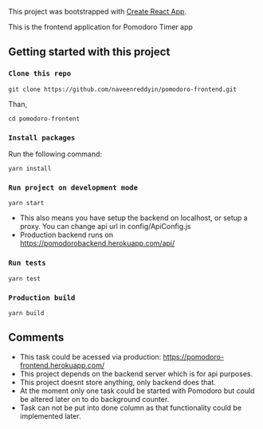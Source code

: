 This project was bootstrapped with [Create React App](https://github.com/facebookincubator/create-react-app).

This is the frontend application for Pomodoro Timer app


## Getting started with this project


### `Clone this repo`

```
git clone https://github.com/naveenreddyin/pomodoro-frontend.git
```

Than,
```
cd pomodoro-frontent
```

### `Install packages`

Run the following command:
```
yarn install
```

### `Run project on development mode`

```
yarn start
```

* This also means you have setup the backend on localhost, or setup a proxy. You can change api url in config/ApiConfig.js
* Production backend runs on https://pomodorobackend.herokuapp.com/api/

### `Run tests`

```
yarn test
```

### `Production build`

``` 
yarn build
```

## Comments

* This task could be acessed via production: https://pomodoro-frontend.herokuapp.com/
* This project depends on the backend server which is for api purposes. 
* This project doesnt store anything, only backend does that. 
* At the moment only one task could be started with Pomodoro but could be altered later on to do background counter.
* Task can not be put into done column as that functionality could be implemented later.

